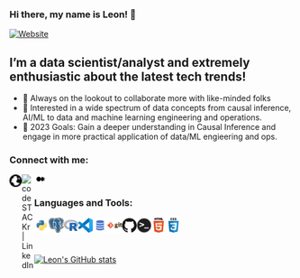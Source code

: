 ### Hi there, my name is Leon! 👋 

[![Website](https://img.shields.io/website?style=for-the-badge&up_color=blue&up_message=leonswl&url=https%3A%2F%2Fleonswl.github.io%2F)][website]

## I’m a data scientist/analyst and extremely enthusiastic about the latest tech trends! 

- 👀 Always on the lookout to collaborate more with like-minded folks 
- 🌱 Interested in a wide spectrum of data concepts from causal inference, AI/ML to data and machine learning engineering and operations. 
- 🥅 2023 Goals: Gain a deeper understanding in Causal Inference and engage in more practical application of data/ML engieering and ops. 

### Connect with me:
[<img align="left" alt="codeSTACKr.com" width="22px" src="https://raw.githubusercontent.com/iconic/open-iconic/master/svg/globe.svg" />][website]
[<img align="left" alt="codeSTACKr | LinkedIn" width="22px" src="https://cdn.jsdelivr.net/npm/simple-icons@v3/icons/linkedin.svg" />][linkedin]
[<img align="left" alt="codeSTACKr | LinkedIn" width="22px" src="https://raw.githubusercontent.com/Medium/medium-logos/master/03_Symbol/01_Black/SVG/Artboard%201.svg" />][medium]

<br />

### Languages and Tools:

<img align="left" alt="Python" width="26px" src="https://github.com/github/explore/blob/c25c800870be8d539ce16babea0f1882a65730b3/topics/python/python.png" />
<img align="left" alt="Postgresql" width="26px" src="https://github.com/github/explore/blob/c25c800870be8d539ce16babea0f1882a65730b3/topics/postgresql/postgresql.png" />
<img align="left" alt="R" width="26px" src="https://github.com/github/explore/blob/c25c800870be8d539ce16babea0f1882a65730b3/topics/r/r.png" />
<img align="left" alt="Visual Studio Code" width="26px" src="https://raw.githubusercontent.com/github/explore/80688e429a7d4ef2fca1e82350fe8e3517d3494d/topics/visual-studio-code/visual-studio-code.png" />
<img align="left" alt="SQL" width="26px" src="https://raw.githubusercontent.com/github/explore/80688e429a7d4ef2fca1e82350fe8e3517d3494d/topics/sql/sql.png" />
<img align="left" alt="Git" width="26px" src="https://raw.githubusercontent.com/github/explore/80688e429a7d4ef2fca1e82350fe8e3517d3494d/topics/git/git.png" />
<img align="left" alt="GitHub" width="26px" src="https://raw.githubusercontent.com/github/explore/78df643247d429f6cc873026c0622819ad797942/topics/github/github.png" />
<img align="left" alt="Terminal" width="26px" src="https://raw.githubusercontent.com/github/explore/80688e429a7d4ef2fca1e82350fe8e3517d3494d/topics/terminal/terminal.png" />
<img align="left" alt="HTML5" width="26px" src="https://raw.githubusercontent.com/github/explore/80688e429a7d4ef2fca1e82350fe8e3517d3494d/topics/html/html.png" />
<img align="left" alt="CSS3" width="26px" src="https://raw.githubusercontent.com/github/explore/80688e429a7d4ef2fca1e82350fe8e3517d3494d/topics/css/css.png" />

<br />
<br />
<br />

[![Leon's GitHub stats](https://github-readme-stats.leonswl.vercel.app/api?username=leonswl&show_icons=true&theme=radical)](https://github.com/anuraghazra/github-readme-stats)


[website]: https://leonswl.github.io/
[linkedin]: https://www.linkedin.com/in/leonsunwailoong/
[medium]: https://medium.com/@layonsan



